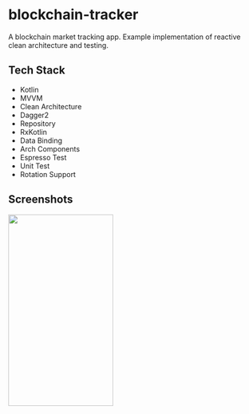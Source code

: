 # blockchain-tracker
A blockchain market tracking app. Example implementation of reactive clean architecture and testing.

## Tech Stack
- Kotlin<br>
- MVVM<br>
- Clean Architecture<br>
- Dagger2<br> 
- Repository<br>
- RxKotlin<br>
- Data Binding<br>
- Arch Components<br>
- Espresso Test<br>
- Unit Test<br>
- Rotation Support

## Screenshots
<img src="https://github.com/savepopulation/blockchain-tracker/blob/master/art/home_screen.jpg?raw=true"
height="384" width="210">
